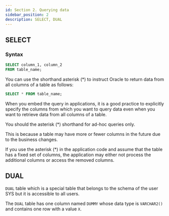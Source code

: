 ```yaml
---
id: Section 2. Querying data
sidebar_position: 2
description: SELECT, DUAL
---
```


## SELECT

### Syntax

```sql
SELECT column_1, column_2
FROM table_name;
```

You can use the shorthand asterisk (\*) to instruct Oracle to return data from all columns of a table as follows:

```sql
SELECT * FROM table_name;
```

When you embed the query in applications, it is a good practice to explicitly specify the columns from which you want to query data even when you want to retrieve data from all columns of a table.

You should the asterisk (\*) shorthand for ad-hoc queries only.

This is because a table may have more or fewer columns in the future due to the business changes.

If you use the asterisk (\*) in the application code and assume that the table has a fixed set of columns, the application may either not process the additional columns or access the removed columns.

## DUAL

`DUAL` table which is a special table that belongs to the schema of the user SYS but it is accessible to all users.

The `DUAL` table has one column named `DUMMY` whose data type is `VARCHAR2()` and contains one row with a value `X`.
